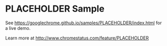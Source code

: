 <!-- TODO: Replace PLACEHOLDER with feature name. -->
PLACEHOLDER Sample
===
<!-- TODO: Replace PLACEHOLDER in the path to correspond to the real github.io URL. -->
See https://googlechrome.github.io/samples/PLACEHOLDER/index.html for a live demo.

<!-- TODO: Replace PLACEHOLDER with the id from the chromestatus.com URL. -->
Learn more at http://www.chromestatus.com/feature/PLACEHOLDER
